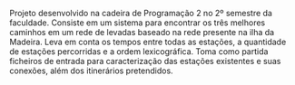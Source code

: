 Projeto desenvolvido na cadeira de Programação 2 no 2º semestre da faculdade.
Consiste em um sistema para encontrar os três melhores caminhos em um rede de levadas baseado na rede presente na ilha da Madeira.
Leva em conta os tempos entre todas as estações, a quantidade de estações percorridas e a ordem lexicográfica. 
Toma como partida ficheiros de entrada para caracterização das estações existentes e suas conexões, além dos itinerários pretendidos.
